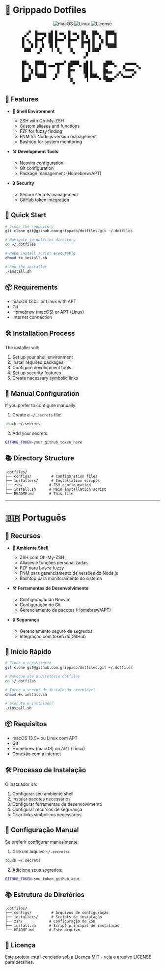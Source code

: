 # 🚀 Grippado Dotfiles

<div align="center">

![macOS](https://img.shields.io/badge/macOS-13.0+-blue.svg)
![Linux](https://img.shields.io/badge/Linux-APT-green.svg)
![License](https://img.shields.io/badge/License-MIT-yellow.svg)

```
  ▄▀  █▄▄▄▄ ▄█ █ ▄▄  █ ▄▄  ██   ██▄   ████▄            
▄▀    █  ▄▀ ██ █   █ █   █ █ █  █  █  █   █            
█ ▀▄  █▀▀▌  ██ █▀▀▀  █▀▀▀  █▄▄█ █   █ █   █            
█   █ █  █  ▐█ █     █     █  █ █  █  ▀████            
 ███    █    ▐  █     █       █ ███▀                   
       ▀         ▀     ▀     █                         
                            ▀                          
██▄   ████▄    ▄▄▄▄▀ ▄████  ▄█ █     ▄███▄     ▄▄▄▄▄   
█  █  █   █ ▀▀▀ █    █▀   ▀ ██ █     █▀   ▀   █     ▀▄ 
█   █ █   █     █    █▀▀    ██ █     ██▄▄   ▄  ▀▀▀▀▄   
█  █  ▀████    █     █      ▐█ ███▄  █▄   ▄▀ ▀▄▄▄▄▀    
███▀          ▀       █      ▐     ▀ ▀███▀             
                       ▀                               
```

</div>

## 🌟 Features

- 🚀 **Shell Environment**
  - ZSH with Oh-My-ZSH
  - Custom aliases and functions
  - FZF for fuzzy finding
  - FNM for Node.js version management
  - Bashtop for system monitoring

- 🛠️ **Development Tools**
  - Neovim configuration
  - Git configuration
  - Package management (Homebrew/APT)

- 🔒 **Security**
  - Secure secrets management
  - GitHub token integration

## 🚀 Quick Start

```bash
# Clone the repository
git clone git@github.com:grippado/dotfiles.git ~/.dotfiles

# Navigate to dotfiles directory
cd ~/.dotfiles

# Make install script executable
chmod +x install.sh

# Run the installer
./install.sh
```

## 📦 Requirements

- macOS 13.0+ or Linux with APT
- Git
- Homebrew (macOS) or APT (Linux)
- Internet connection

## 🛠️ Installation Process

The installer will:
1. Set up your shell environment
2. Install required packages
3. Configure development tools
4. Set up security features
5. Create necessary symbolic links

## 🔧 Manual Configuration

If you prefer to configure manually:

1. Create a `~/.secrets` file:
```bash
touch ~/.secrets
```

2. Add your secrets:
```bash
GITHUB_TOKEN=your_github_token_here
```

## 📚 Directory Structure

```
.dotfiles/
├── configs/         # Configuration files
├── installers/      # Installation scripts
├── zsh/            # ZSH configuration
├── install.sh      # Main installation script
└── README.md       # This file
```

---

# 🇧🇷 Português

## 🌟 Recursos

- 🚀 **Ambiente Shell**
  - ZSH com Oh-My-ZSH
  - Aliases e funções personalizadas
  - FZF para busca fuzzy
  - FNM para gerenciamento de versões do Node.js
  - Bashtop para monitoramento do sistema

- 🛠️ **Ferramentas de Desenvolvimento**
  - Configuração do Neovim
  - Configuração do Git
  - Gerenciamento de pacotes (Homebrew/APT)

- 🔒 **Segurança**
  - Gerenciamento seguro de segredos
  - Integração com token do GitHub

## 🚀 Início Rápido

```bash
# Clone o repositório
git clone git@github.com:grippado/dotfiles.git ~/.dotfiles

# Navegue até o diretório dotfiles
cd ~/.dotfiles

# Torne o script de instalação executável
chmod +x install.sh

# Execute o instalador
./install.sh
```

## 📦 Requisitos

- macOS 13.0+ ou Linux com APT
- Git
- Homebrew (macOS) ou APT (Linux)
- Conexão com a internet

## 🛠️ Processo de Instalação

O instalador irá:
1. Configurar seu ambiente shell
2. Instalar pacotes necessários
3. Configurar ferramentas de desenvolvimento
4. Configurar recursos de segurança
5. Criar links simbólicos necessários

## 🔧 Configuração Manual

Se preferir configurar manualmente:

1. Crie um arquivo `~/.secrets`:
```bash
touch ~/.secrets
```

2. Adicione seus segredos:
```bash
GITHUB_TOKEN=seu_token_github_aqui
```

## 📚 Estrutura de Diretórios

```
.dotfiles/
├── configs/         # Arquivos de configuração
├── installers/      # Scripts de instalação
├── zsh/            # Configuração do ZSH
├── install.sh      # Script principal de instalação
└── README.md       # Este arquivo
```

## 📄 Licença

Este projeto está licenciado sob a Licença MIT - veja o arquivo [LICENSE](LICENSE) para detalhes.
